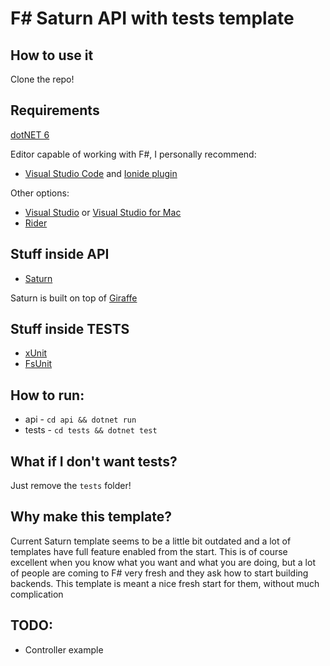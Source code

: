 # F# Saturn API with tests template

## How to use it

Clone the repo!

## Requirements

[dotNET 6](https://dotnet.microsoft.com/en-us/download/dotnet/6.0)

Editor capable of working with F#, I personally recommend:
* [Visual Studio Code](https://code.visualstudio.com/) and [Ionide plugin](https://ionide.io/)

Other options:
* [Visual Studio](https://visualstudio.microsoft.com/) or [Visual Studio for Mac](https://visualstudio.microsoft.com/vs/mac/)
* [Rider](https://www.jetbrains.com/rider/)

## Stuff inside API

* [Saturn](https://saturnframework.org/)

Saturn is built on top of [Giraffe](https://giraffe.wiki/)

## Stuff inside TESTS
* [xUnit](https://xunit.net/)
* [FsUnit](https://fsprojects.github.io/FsUnit/)

## How to run:
* api - ```cd api && dotnet run```
* tests - ```cd tests && dotnet test```

## What if I don't want tests?

Just remove the ```tests``` folder!

## Why make this template?

Current Saturn template seems to be a little bit outdated and a lot of templates have full feature enabled from the start.
This is of course excellent when you know what you want and what you are doing, but a lot of people are coming to F# very fresh and they ask how to start building backends.
This template is meant a nice fresh start for them, without much complication

## TODO:
* Controller example